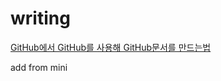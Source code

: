 # writing

[GitHub에서 GitHub를 사용해 GitHub문서를 만드는법](https://github.com/blog/1939-how-github-uses-github-to-document-github)

add from mini
